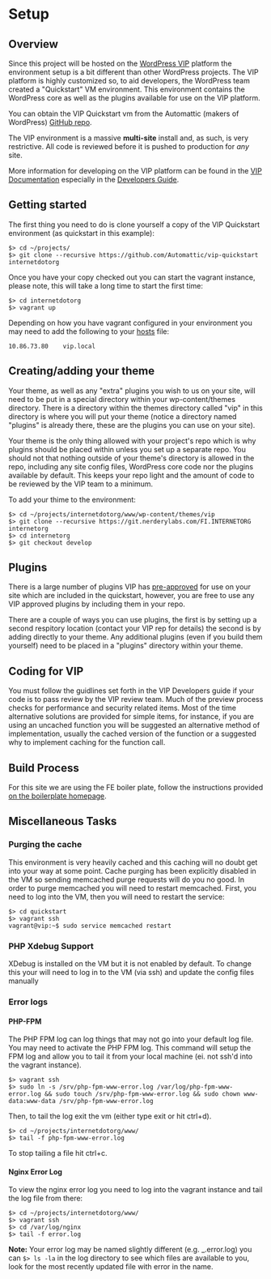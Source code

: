 # Setup

## Overview

Since this project will be hosted on the [WordPress VIP](https://vip.wordpress.com/) platform the environment setup is a bit different than other WordPress projects. The VIP platform is highly customized so, to aid developers, the WordPress team created a "Quickstart" VM environment. This environment contains the WordPress core as well as the plugins available for use on the VIP platform.

You can obtain the VIP Quickstart vm from the Automattic (makers of WordPress) [GitHub repo](https://github.com/Automattic/vip-quickstart).

The VIP environment is a massive __multi-site__ install and, as such, is very restrictive. All code is reviewed before it is pushed to production for *any* site.

More information for developing on the VIP platform can be found in the [VIP Documentation](https://vip.wordpress.com/documentation/) especially in the [Developers Guide](https://vip.wordpress.com/documentation/developers-guide-to-wordpress-com-vip/).

## Getting started

The first thing you need to do is clone yourself a copy of the VIP Quickstart environment (as quickstart in this example):

    $> cd ~/projects/
    $> git clone --recursive https://github.com/Automattic/vip-quickstart internetdotorg

Once you have your copy checked out you can start the vagrant instance, please note, this will take a long time to start the first time:

    $> cd internetdotorg
    $> vagrant up
    
Depending on how you have vagrant configured in your environment you may need to add the following to your [hosts](http://en.wikipedia.org/wiki/Hosts_\(file\)) file:

    10.86.73.80    vip.local

## Creating/adding your theme

Your theme, as well as any "extra" plugins you wish to us on your site, will need to be put in a special directory within your wp-content/themes directory. There is a directory within the themes directory called "vip" in this directory is where you will put your theme (notice a directory named "plugins" is already there, these are the plugins you can use on your site).

Your theme is the only thing allowed with your project's repo which is why plugins should be placed within unless you set up a separate repo. You should not that nothing outside of your theme's directory is allowed in the repo, including any site config files, WordPress core code nor the plugins available by default. This keeps your repo light and the amount of code to be reviewed by the VIP team to a minimum.

To add your thime to the environment:

	$> cd ~/projects/internetdotorg/www/wp-content/themes/vip
	$> git clone --recursive https://git.nerderylabs.com/FI.INTERNETORG internetorg
	$> cd internetorg
	$> git checkout develop

## Plugins

There is a large number of plugins VIP has [pre-approved](https://vip.wordpress.com/plugins/) for use on your site which are included in the quickstart, however, you are free to use any VIP approved plugins by including them in your repo. 

There are a couple of ways you can use plugins, the first is by setting up a second respitory location (contact your VIP rep for details) the second is by adding directly to your theme. Any additional plugins (even if you build them yourself) need to be placed in a "plugins" directory within your theme.

## Coding for VIP

You must follow the guidlines set forth in the VIP Developers guide if your code is to pass review by the VIP review team. Much of the preview process checks for performance and security related items. Most of the time alternative solutions are provided for simple items, for instance, if you are using an uncached function you will be suggested an alternative method of implementation, usually the cached version of the function or a suggested why to implement caching for the function call.

## Build Process

For this site we are using the FE boiler plate, follow the instructions provided 
[on the boilerplate homepage](https://js.nerderylabs.com/boilerplate/).

## Miscellaneous Tasks

### Purging the cache 

This environment is very heavily cached and this caching will no doubt get into your way at some point. Cache purging has been explicitly disabled in the VM so sending memcached purge requests will do you no good. In order to purge memcached you will need to restart memcached. First, you need to log into the VM, then you will need to restart the service:

    $> cd quickstart
    $> vagrant ssh
    vagrant@vip:~$ sudo service memcached restart 


### PHP Xdebug Support

XDebug is installed on the VM but it is not enabled by default. To change this your will need to log in to the VM (via ssh) and update the config files manually

### Error logs

#### PHP-FPM

The PHP FPM log can log things that may not go into your default log file. You may need to activate the PHP FPM log. This command will setup the FPM log and allow you to tail it from your local machine (ei. not ssh'd into the vagrant instance).

    $> vagrant ssh
    $> sudo ln -s /srv/php-fpm-www-error.log /var/log/php-fpm-www-error.log && sudo touch /srv/php-fpm-www-error.log && sudo chown www-data:www-data /srv/php-fpm-www-error.log
    
Then, to tail the log exit the vm (either type exit or hit ctrl+d).

	$> cd ~/projects/internetdotorg/www/
	$> tail -f php-fpm-www-error.log
	
To stop tailing a file hit ctrl+c.

#### Nginx Error Log

To view the nginx error log you need to log into the vagrant instance and tail the log file from there:

    $> cd ~/projects/internetdotorg/www/
    $> vagrant ssh
    $> cd /var/log/nginx
    $> tail -f error.log

__Note:__ Your error log may be named slightly different (e.g. _.error.log) you can `$> ls -la` in the log directory to see which files are available to you, look for the most recently updated file with error in the name.



